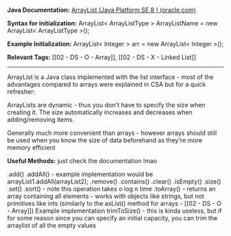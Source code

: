 
**Java Documentation:** [ArrayList (Java Platform SE 8 ) (oracle.com)](https://docs.oracle.com/javase/8/docs/api/java/util/ArrayList.html)

**Syntax for initialization:** ArrayList< ArrayListType > ArrayListName = new ArrayList< ArrayListType >();

**Example Initialization:** ArrayList< Integer > arr = new ArrayList< Integer >();

**Relevant Tags:** [[02 - DS - O - Array]], [[02 - DS - X - Linked List]]

-----

ArrayList is a Java class implemented with the list interface - most of the advantages compared to arrays were explained in CSA but for a quick refresher:

ArrayLists are dynamic - thus you don't have to specify the size when creating it. The size automatically increases and decreases when adding/removing items.

Generally much more convenient than arrays - however arrays should still be used when you know the size of data beforehand as they're more memory efficient

**Useful Methods:**
just check the documentation lmao

.add()
.addAll() - example implementation would be arrayList1.addAll(arrayList2);
.remove()
.contains()
.clear()
.isEmpty()
.size()
.set()
.sort() - note this operation takes o log n time
.toArray() - returns an array containing all elements - works with objects like strings, but not primitives like ints (similarly to the asList() method for arrays - [[02 - DS - O - Array]])
Example implementation 
trimToSize() - this is kinda useless, but if for some reason since you can specify an initial capacity, you can trim the arraylist of all the empty values
